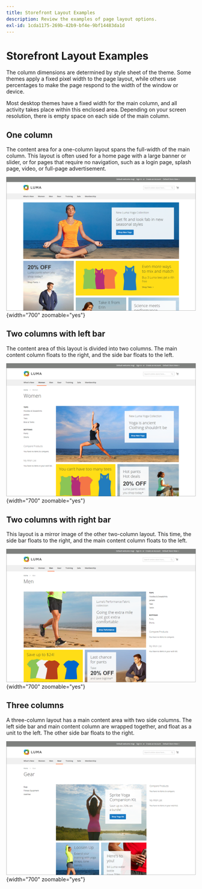 ```yaml
---
title: Storefront Layout Examples
description: Review the examples of page layout options.
exl-id: 1cda1175-269b-42b9-bf4e-9bf14483da1d
---
```

# Storefront Layout Examples

The column dimensions are determined by style sheet of the theme. Some themes apply a fixed pixel width to the page layout, while others use percentages to make the page respond to the width of the window or device.

Most desktop themes have a fixed width for the main column, and all activity takes place within this enclosed area. Depending on your screen resolution, there is empty space on each side of the main column.

## One column

The content area for a one-column layout spans the full-width of the main column. This layout is often used for a home page with a large banner or slider, or for pages that require no navigation, such as a login page, splash page, video, or full-page advertisement.

![Example of one-column layout](./assets/page-layout-1-col.png){width="700" zoomable="yes"}

## Two columns with left bar

The content area of this layout is divided into two columns. The main content column floats to the right, and the side bar floats to the left.

![Example of two columns with left bar](./assets/page-layout-2-col-left-bar.png){width="700" zoomable="yes"}

## Two columns with right bar

This layout is a mirror image of the other two-column layout. This time, the side bar floats to the right, and the main content column floats to the left.

![Example of two columns with right bar](./assets/page-layout-2-col-right-bar.png){width="700" zoomable="yes"}

## Three columns

A three-column layout has a main content area with two side columns. The left side bar and main content column are wrapped together, and float as a unit to the left. The other side bar floats to the right.

![Example of three columns](./assets/page-layout-3-col.png){width="700" zoomable="yes"}
